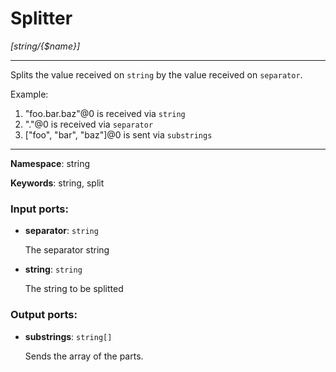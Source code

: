 # Splitter

_[string/{$name}]_

---

Splits the  value received on `string` by the value received on `separator`.

Example:

1. "foo.bar.baz"@0 is received via `string`
2. "."@0 is received via `separator`
3. ["foo", "bar", "baz"]@0 is sent via `substrings`

---

__Namespace__: string

__Keywords__: string, split

### Input ports:

* __separator__: ` string `

    The separator string


* __string__: ` string `

    The string to be splitted

### Output ports:

* __substrings__: ` string[] `

    Sends the array of the parts.

